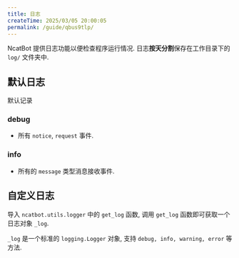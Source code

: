```yaml
---
title: 日志
createTime: 2025/03/05 20:00:05
permalink: /guide/qbus9tlp/
---
```


NcatBot 提供日志功能以便检查程序运行情况. 日志**按天分割**保存在工作目录下的 `log/` 文件夹中.

## 默认日志

默认记录

### debug

- 所有 `notice`, `request` 事件.

### info

- 所有的 `message` 类型消息接收事件.

## 自定义日志

导入 `ncatbot.utils.logger` 中的 `get_log` 函数, 调用 `get_log` 函数即可获取一个日志对象 `_log`.

`_log` 是一个标准的 `logging.Logger` 对象, 支持 `debug, info, warning, error` 等方法.
